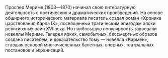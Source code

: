 <!--2017-01-04 13:46:56-->
Проспер Мериме (1803—1870) начинал свою литературную деятельность с поэтических и драматических произведений. На основе обширного исторического материала писатель создал роман «Хроника царствования Карла IX», посвященный трагическим эпизодам эпохи религиозных войн XVI века. Но наибольшую популярность завоевали новеллы Мериме. Галерея ярких, самобытных, бессмертных образов создана писателем, и доказательство тому — новелла «Кармен», ставшая основой многочисленных балетных, оперных, театральных постановок и экранизаций.
